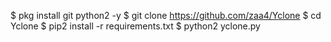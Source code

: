 
$ pkg install git python2 -y
$ git clone https://github.com/zaa4/Yclone
$ cd Yclone
$ pip2 install -r requirements.txt
$ python2 yclone.py
